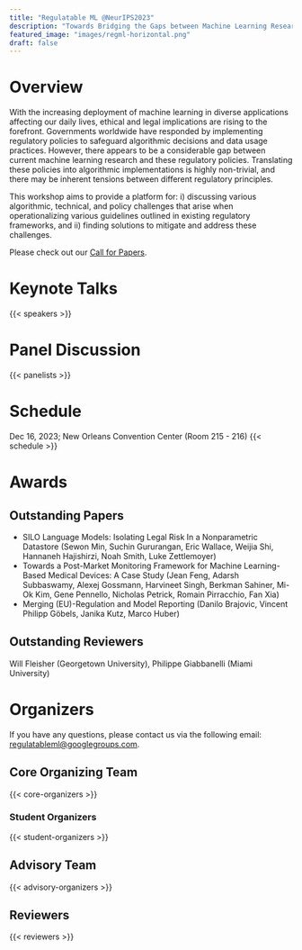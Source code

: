 ```yaml
---
title: "Regulatable ML @NeurIPS2023"
description: "Towards Bridging the Gaps between Machine Learning Research and Regulations"
featured_image: "images/regml-horizontal.png"
draft: false
---
```



# Overview

With the increasing deployment of machine learning in diverse applications affecting our daily lives, ethical and legal implications are rising to the forefront. Governments worldwide have responded by implementing regulatory policies to safeguard algorithmic decisions and data usage practices. However, there appears to be a considerable gap between current machine learning research and these regulatory policies. Translating these policies into algorithmic implementations is highly non-trivial, and there may be inherent tensions between different regulatory principles.

This workshop aims to provide a platform for: i) discussing various algorithmic, technical, and policy challenges that arise when operationalizing various guidelines outlined in existing regulatory frameworks, and ii) finding solutions to mitigate and address these challenges. 

Please check out our [Call for Papers](/cfp/).

# Keynote Talks

{{< speakers >}}

# Panel Discussion

{{< panelists >}}

# Schedule
Dec 16, 2023; New Orleans Convention Center (Room 215 - 216)
{{< schedule >}}

# Awards

## Outstanding Papers
- SILO Language Models: Isolating Legal Risk In a Nonparametric Datastore (Sewon Min, Suchin Gururangan, Eric Wallace, Weijia Shi, Hannaneh Hajishirzi, Noah Smith, Luke Zettlemoyer)
- Towards a Post-Market Monitoring Framework for Machine Learning-Based Medical Devices: A Case Study (Jean Feng, Adarsh Subbaswamy, Alexej Gossmann, Harvineet Singh, Berkman Sahiner, Mi-Ok Kim, Gene Pennello, Nicholas Petrick, Romain Pirracchio, Fan Xia)
- Merging (EU)-Regulation and Model Reporting (Danilo Brajovic, Vincent Philipp Göbels, Janika Kutz, Marco Huber)

## Outstanding Reviewers
Will Fleisher (Georgetown University), Philippe Giabbanelli (Miami University)

# Organizers

If you have any questions, please contact us via the following email: [regulatableml@googlegroups.com](mailto:regulatableml@googlegroups.com).

## Core Organizing Team

{{< core-organizers >}}

### Student Organizers

{{< student-organizers >}}

## Advisory Team

{{< advisory-organizers >}}

## Reviewers

{{< reviewers >}}
